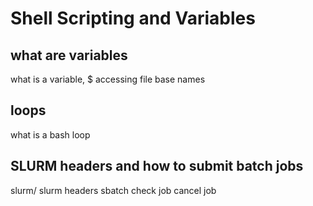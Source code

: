 # Shell Scripting and Variables

## what are variables
what is a variable, $
accessing file base names

## loops

what is a bash loop

## SLURM headers and how to submit batch jobs

slurm/ slurm headers 
sbatch
check job
cancel job
